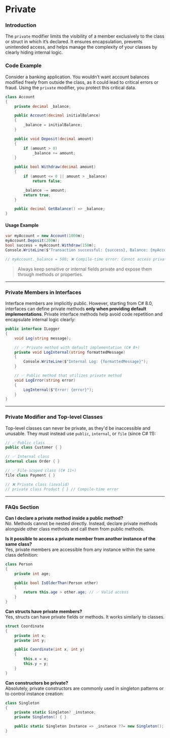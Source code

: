 # Private

### Introduction

The `private` modifier limits the visibility of a member exclusively to the class or struct in which it’s declared. It ensures encapsulation, prevents unintended access, and helps manage the complexity of your classes by clearly hiding internal logic.

### Code Example

Consider a banking application. You wouldn’t want account balances modified freely from outside the class, as it could lead to critical errors or fraud. Using the `private` modifier, you protect this critical data.

```csharp
class Account
{
    private decimal _balance;

    public Account(decimal initialBalance)
    {
        _balance = initialBalance;
    }

    public void Deposit(decimal amount)
    {
        if (amount > 0)
            _balance += amount;
    }

    public bool Withdraw(decimal amount)
    {
        if (amount <= 0 || amount > _balance)
            return false;

        _balance -= amount;
        return true;
    }

    public decimal GetBalance() => _balance;
}
```

#### Usage Example

```csharp
var myAccount = new Account(1000m);
myAccount.Deposit(200m);
bool success = myAccount.Withdraw(150m);
Console.WriteLine($"Transaction successful: {success}, Balance: {myAccount.GetBalance():C}");

// myAccount._balance = 500; ❌ Compile-time error: Cannot access private field
```

> Always keep sensitive or internal fields private and expose them through methods or properties.

***

### Private Members in Interfaces

Interface members are implicitly public. However, starting from C# 8.0, interfaces can define private methods **only when providing default implementations**. Private interface methods help avoid code repetition and encapsulate internal logic clearly:

```csharp
public interface ILogger
{
    void Log(string message);

    // ✅ Private method with default implementation (C# 8+)
    private void LogInternal(string formattedMessage)
    {
        Console.WriteLine($"Internal Log: {formattedMessage}");
    }

    // ✅ Public method that utilizes private method
    void LogError(string error)
    {
        LogInternal($"Error: {error}");
    }
}
```

***

### Private Modifier and Top-level Classes

Top-level classes can never be private, as they'd be inaccessible and unusable. They must instead use `public`, `internal`, or `file` (since C# 11):

```csharp
// ✅ Public class
public class Customer { }

// ✅ Internal class
internal class Order { }

// ✅ File-scoped class (C# 11+)
file class Payment { }

// ❌ Private class (invalid)
// private class Product { } // Compile-time error
```

***

### FAQs Section

**Can I declare a private method inside a public method?**\
No. Methods cannot be nested directly. Instead, declare private methods alongside other class methods and call them from public methods.

**Is it possible to access a private member from another instance of the same class?**\
Yes, private members are accessible from any instance within the same class definition:

```csharp
class Person
{
    private int age;

    public bool IsOlderThan(Person other)
    {
        return this.age > other.age; // ✅ Valid access
    }
}
```

**Can structs have private members?**\
Yes, structs can have private fields or methods. It works similarly to classes.

```csharp
struct Coordinate
{
    private int x;
    private int y;

    public Coordinate(int x, int y)
    {
        this.x = x;
        this.y = y;
    }
}
```

**Can constructors be private?**\
Absolutely, private constructors are commonly used in singleton patterns or to control instance creation:

```csharp
class Singleton
{
    private static Singleton? _instance;
    private Singleton() { }

    public static Singleton Instance => _instance ??= new Singleton();
}
```
